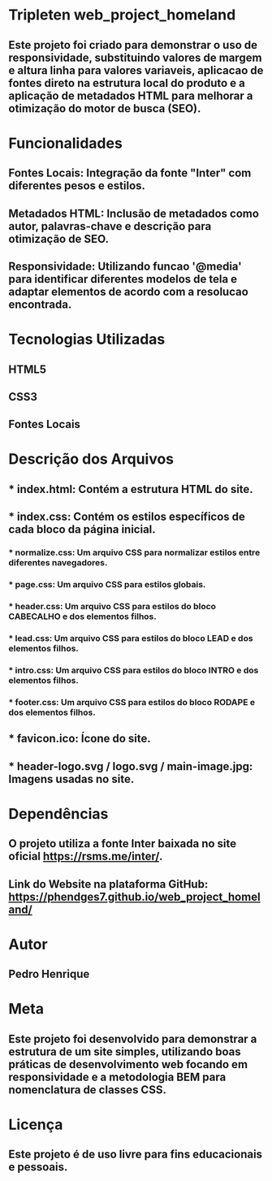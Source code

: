 # Tripleten web_project_homeland

## Este projeto foi criado para demonstrar o uso de responsividade, substituindo valores de margem e altura linha para valores variaveis, aplicacao de fontes direto na estrutura local do produto e a aplicação de metadados HTML para melhorar a otimização do motor de busca (SEO).

# Funcionalidades

## Fontes Locais: Integração da fonte "Inter" com diferentes pesos e estilos.

## Metadados HTML: Inclusão de metadados como autor, palavras-chave e descrição para otimização de SEO.

## Responsividade: Utilizando funcao '@media' para identificar diferentes modelos de tela e adaptar elementos de acordo com a resolucao encontrada.

# Tecnologias Utilizadas

## HTML5

## CSS3

## Fontes Locais

# Descrição dos Arquivos

## \* index.html: Contém a estrutura HTML do site.

## \* index.css: Contém os estilos específicos de cada bloco da página inicial.

### \* normalize.css: Um arquivo CSS para normalizar estilos entre diferentes navegadores.

### \* page.css: Um arquivo CSS para estilos globais.

### \* header.css: Um arquivo CSS para estilos do bloco CABECALHO e dos elementos filhos.

### \* lead.css: Um arquivo CSS para estilos do bloco LEAD e dos elementos filhos.

### \* intro.css: Um arquivo CSS para estilos do bloco INTRO e dos elementos filhos.

### \* footer.css: Um arquivo CSS para estilos do bloco RODAPE e dos elementos filhos.

## \* favicon.ico: Ícone do site.

## \* header-logo.svg / logo.svg / main-image.jpg: Imagens usadas no site.

# Dependências

## O projeto utiliza a fonte Inter baixada no site oficial https://rsms.me/inter/.

## Link do Website na plataforma GitHub: https://phendges7.github.io/web_project_homeland/

# Autor

## Pedro Henrique

# Meta

## Este projeto foi desenvolvido para demonstrar a estrutura de um site simples, utilizando boas práticas de desenvolvimento web focando em responsividade e a metodologia BEM para nomenclatura de classes CSS.

# Licença

## Este projeto é de uso livre para fins educacionais e pessoais.
